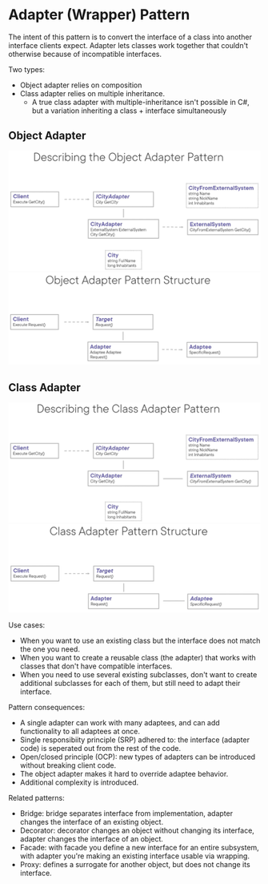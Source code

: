 ﻿# Adapter (Wrapper) Pattern
The intent of this pattern is to convert the interface of a class into another interface clients expect. Adapter lets classes work together that couldn't otherwise because of incompatible interfaces.

Two types:
- Object adapter relies on composition
- Class adapter relies on multiple inheritance.
  - A true class adapter with multiple-inheritance isn't possible in C#, but a variation inheriting a class + interface simultaneously

## Object Adapter
![](ObjectAdapterPattern.png)
![](ObjectAdapterPatternStructure.png)

## Class Adapter
![](ClassAdapterPattern.png)
![](ClassAdapterPatternStructure.png)

Use cases:
- When you want to use an existing class but the interface does not match the one you need.
- When you want to create a reusable class (the adapter) that works with classes that don't have compatible interfaces.
- When you need to use several existing subclasses, don't want to create additional subclasses for each of them, but still need to adapt their interface.

Pattern consequences:
- A single adapter can work with many adaptees, and can add functionality to all adaptees at once.
- Single responsibiity principle (SRP) adhered to: the interface (adapter code) is seperated out from the rest of the code.
- Open/closed principle (OCP): new types of adapters can be introduced without breaking client code.
- The object adapter makes it hard to override adaptee behavior.
- Additional complexity is introduced.

Related patterns:
- Bridge: bridge separates interface from implementation, adapter changes the interface of an existing object.
- Decorator: decorator changes an object without changing its interface, adapter changes the interface of an object.
- Facade: with facade you define a new interface for an entire subsystem, with adapter you're making an existing interface usable via wrapping.
- Proxy: defines a surrogate for another object, but does not change its interface.